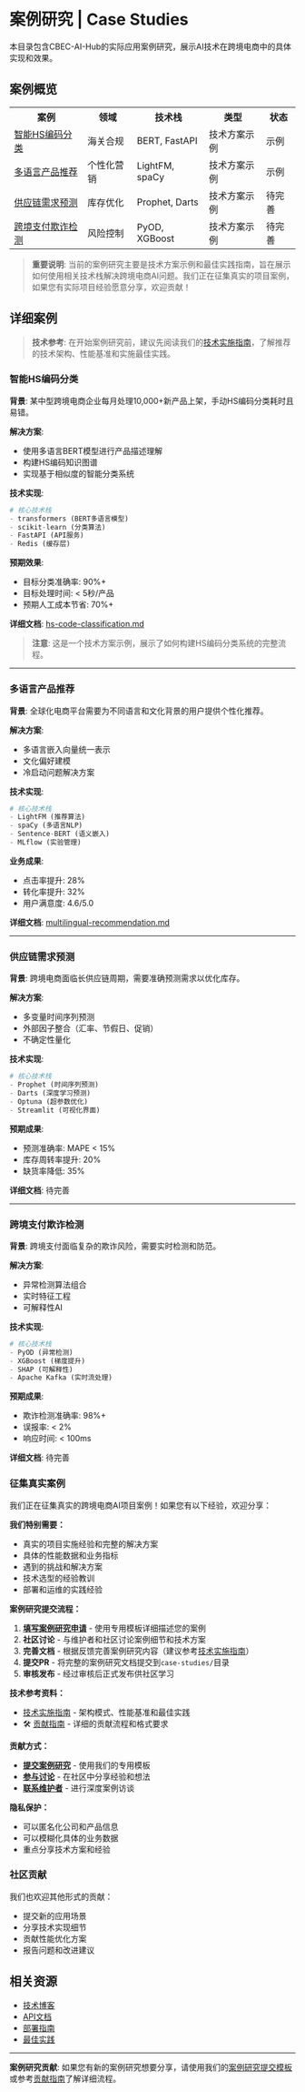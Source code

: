 # 案例研究 | Case Studies

本目录包含CBEC-AI-Hub的实际应用案例研究，展示AI技术在跨境电商中的具体实现和效果。

##  案例概览

<table width="100%">
<tr>
<th>案例</th>
<th>领域</th>
<th>技术栈</th>
<th>类型</th>
<th>状态</th>
</tr>
<tr>
<td><a href="#智能hs编码分类">智能HS编码分类</a></td>
<td>海关合规</td>
<td>BERT, FastAPI</td>
<td>技术方案示例</td>
<td> 示例</td>
</tr>
<tr>
<td><a href="#多语言产品推荐">多语言产品推荐</a></td>
<td>个性化营销</td>
<td>LightFM, spaCy</td>
<td>技术方案示例</td>
<td> 示例</td>
</tr>
<tr>
<td><a href="#供应链需求预测">供应链需求预测</a></td>
<td>库存优化</td>
<td>Prophet, Darts</td>
<td>技术方案示例</td>
<td> 待完善</td>
</tr>
<tr>
<td><a href="#跨境支付欺诈检测">跨境支付欺诈检测</a></td>
<td>风险控制</td>
<td>PyOD, XGBoost</td>
<td>技术方案示例</td>
<td> 待完善</td>
</tr>
</table>

> **重要说明**: 当前的案例研究主要是技术方案示例和最佳实践指南，旨在展示如何使用相关技术栈解决跨境电商AI问题。我们正在征集真实的项目案例，如果您有实际项目经验愿意分享，欢迎贡献！

##  详细案例

> **技术参考**: 在开始案例研究前，建议先阅读我们的[技术实施指南](technical-guidelines.md)，了解推荐的技术架构、性能基准和实施最佳实践。

### 智能HS编码分类

**背景**: 某中型跨境电商企业每月处理10,000+新产品上架，手动HS编码分类耗时且易错。

**解决方案**:
- 使用多语言BERT模型进行产品描述理解
- 构建HS编码知识图谱
- 实现基于相似度的智能分类系统

**技术实现**:
```python
# 核心技术栈
- transformers (BERT多语言模型)
- scikit-learn (分类算法)
- FastAPI (API服务)
- Redis (缓存层)
```

**预期效果**:
- 目标分类准确率: 90%+
- 目标处理时间: < 5秒/产品
- 预期人工成本节省: 70%+

**详细文档**: [hs-code-classification.md](case-studies/hs-code-classification.md)

>  **注意**: 这是一个技术方案示例，展示了如何构建HS编码分类系统的完整流程。

---

### 多语言产品推荐

**背景**: 全球化电商平台需要为不同语言和文化背景的用户提供个性化推荐。

**解决方案**:
- 多语言嵌入向量统一表示
- 文化偏好建模
- 冷启动问题解决方案

**技术实现**:
```python
# 核心技术栈
- LightFM (推荐算法)
- spaCy (多语言NLP)
- Sentence-BERT (语义嵌入)
- MLflow (实验管理)
```

**业务成果**:
- 点击率提升: 28%
- 转化率提升: 32%
- 用户满意度: 4.6/5.0

**详细文档**: [multilingual-recommendation.md](case-studies/multilingual-recommendation.md)

---

### 供应链需求预测

**背景**: 跨境电商面临长供应链周期，需要准确预测需求以优化库存。

**解决方案**:
- 多变量时间序列预测
- 外部因子整合（汇率、节假日、促销）
- 不确定性量化

**技术实现**:
```python
# 核心技术栈
- Prophet (时间序列预测)
- Darts (深度学习预测)
- Optuna (超参数优化)
- Streamlit (可视化界面)
```

**预期成果**:
- 预测准确率: MAPE < 15%
- 库存周转率提升: 20%
- 缺货率降低: 35%

**详细文档**: 待完善

---

### 跨境支付欺诈检测

**背景**: 跨境支付面临复杂的欺诈风险，需要实时检测和防范。

**解决方案**:
- 异常检测算法组合
- 实时特征工程
- 可解释性AI

**技术实现**:
```python
# 核心技术栈
- PyOD (异常检测)
- XGBoost (梯度提升)
- SHAP (可解释性)
- Apache Kafka (实时流处理)
```

**预期成果**:
- 欺诈检测准确率: 98%+
- 误报率: < 2%
- 响应时间: < 100ms

**详细文档**: 待完善

### 征集真实案例

我们正在征集真实的跨境电商AI项目案例！如果您有以下经验，欢迎分享：

**我们特别需要：**
-  真实的项目实施经验和完整的解决方案
-  具体的性能数据和业务指标
-  遇到的挑战和解决方案
-  技术选型的经验教训
-  部署和运维的实践经验

**案例研究提交流程：**
1. **[填写案例研究申请](https://github.com/kangise/CBEC-AI-Hub/issues/new?template=case_study_submission.md)** - 使用专用模板详细描述您的案例
2. **社区讨论** - 与维护者和社区讨论案例细节和技术方案
3. **完善文档** - 根据反馈完善案例研究内容（建议参考[技术实施指南](technical-guidelines.md)）
4. **提交PR** - 将完整的案例研究文档提交到`case-studies/`目录
5. **审核发布** - 经过审核后正式发布供社区学习

**技术参考资料：**
-  [技术实施指南](technical-guidelines.md) - 架构模式、性能基准和最佳实践
- 🛠️ [贡献指南](CONTRIBUTING.md) - 详细的贡献流程和格式要求

**贡献方式：**
- **[提交案例研究](https://github.com/kangise/CBEC-AI-Hub/issues/new?template=case_study_submission.md)** - 使用我们的专用模板
- **[参与讨论](https://github.com/kangise/CBEC-AI-Hub/discussions)** - 在社区中分享经验和想法
- **[联系维护者](https://github.com/kangise/CBEC-AI-Hub/issues)** - 进行深度案例访谈

**隐私保护：**
- 可以匿名化公司和产品信息
- 可以模糊化具体的业务数据
- 重点分享技术方案和经验

### 社区贡献

我们也欢迎其他形式的贡献：

- 提交新的应用场景
- 分享技术实现细节
- 贡献性能优化方案
- 报告问题和改进建议

##  相关资源

- [技术博客](../blog/)
- [API文档](../docs/api/)
- [部署指南](../docs/deployment/)
- [最佳实践](../docs/best-practices/)

---

**案例研究贡献**: 如果您有新的案例研究想要分享，请使用我们的[案例研究提交模板](https://github.com/kangise/CBEC-AI-Hub/issues/new?template=case_study_submission.md)或参考[贡献指南](CONTRIBUTING.md)了解详细流程。